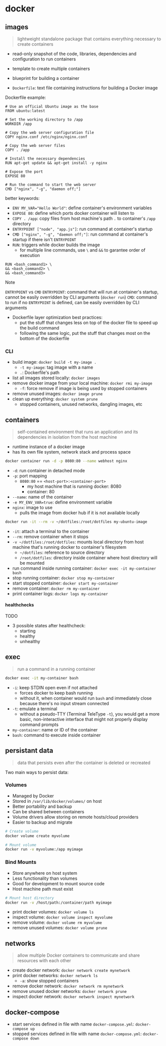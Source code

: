 
# docker

## images

> lightweight standalone package that contains everything necessary to create containers

- read-only snapshot of the code, libraries, dependencies and configuration to run containers
- template to create multiple containers
- blueprint for building a container

- `Dockerfile`: text file containing instructions for building a Docker image

Dockerfile example:

```
# Use an official Ubuntu image as the base
FROM ubuntu:latest

# Set the working directory to /app
WORKDIR /app

# Copy the web server configuration file
COPY nginx.conf /etc/nginx/nginx.conf

# Copy the web server files
COPY . /app

# Install the necessary dependencies
RUN apt-get update && apt-get install -y nginx

# Expose the port
EXPOSE 80

# Run the command to start the web server
CMD ["nginx", "-g", "daemon off;"]
```

better keywords:

- `ENV MY_VAR="Hello World"`: define container's environment variables
- `EXPOSE 80`: define which ports docker container will listen to
- `COPY . /app`: copy files from host machine's path `.` to container's `/app` directory
- `ENTRYPOINT ["node", "app.js"]`: run command at container's startup
- `CMD ["nginx", "-g", "daemon off;"]`: run command at container's startup if there isn't `ENTRYPOINT`
- `RUN`: triggers while docker builds the image
  - for multiple line commands, use `\` and `&&` to garantee order of execution

```
RUN <bash_command1> \
&& <bash_command2> \
&& <bash_command3>
```

> [!NOTE]
> `ENTRYPOINT` vs `CMD`
> `ENTRYPOINT`: command that will run at container's startup, cannot be easily overridden by CLI arguments (`docker run`)
> `CMD`: command to run if no `ENTRYPOINT` is defined, can be easily overridden by CLI arguments

- Dockerfile layer optimization best practices:
  - put the stuff that changes less on top of the docker file to speed up the build command
  - following the same logic, put the stuff that changes most on the bottom of the dockerfile

### CLI

- build image: `docker build -t my-image .`
  - `-t my-image`: tag image with a name
  - `.`: Dockerfile's path
- list all images stored locally: `docker images`
- remove docker image from your local machine: `docker rmi my-image`
  - `-f`: force remove if image is being used by stopped containers
- remove unused images: `docker image prune`
- clean up everything: `docker system prune`
  - stopped containers, unused networks, dangling images, etc

## containers

> self-contained environment that runs an application and its dependencies in isolation from the host machine

- runtime instance of a docker image
- has its own file system, network stack and process space

```bash
docker container run -d -p 8080:80 --name webhost nginx
```
- `-d`: run container in detached mode
- `-p`: port mapping
  - `8080:80` == `<host-port>:<container-port>`
    - my host machine that is running docker: 8080
    - container: 80
- `--name`: name of the container
- `-e MY_ENV_VAR=true`: define environment variable
- `nginx`: image to use
  - pulls the image from docker hub if it is not available locally

```bash
docker run -it --rm -v ~/dotfiles:/root/dotfiles my-ubuntu-image
```

- `-it`: attach a terminal to the container
- `--rm`: remove container when it stops
- `-v ~/dotfiles:/root/dotfiles`: mounts local directory from host machine that's running docker to container's filesystem
  - `~/dotfiles`: reference to source directory
  - `/root/dotfiles`: directory inside container where host directory will be mounted
- run command inside running container: `docker exec -it my-container bash`
- stop running container: `docker stop my-container`
- start stopped container: `docker start my-container`
- remove container: `docker rm my-container`
- print container logs: `docker logs my-container`

#### healthchecks

TODO

- 3 possible states after healthcheck:
  - starting
  - healthy
  - unhealthy

## exec

> run a command in a running container

```bash
docker exec -it my-container bash
```

- `-i`: keep STDIN open even if not attached
  - forces docker to keep bash running
  - without it, when container would run `bash` and immediately close because there's no input stream connected
- `-t`: emulate a terminal
  - without a pseudo-TTY (Terminal TeleType `-t`), you would get a more basic, non-interactive interface that might not properly display command prompts
- `my-container`: name or ID of the container
- `bash`: command to execute inside container

## persistant data

> data that persists even after the container is deleted or recreated

Two main ways to persist data:

### Volumes

- Managed by Docker
- Stored in `/var/lib/docker/volumes/` on host
- Better portability and backup
- Can be shared between containers
- Volume drivers allow storing on remote hosts/cloud providers
- Easier to backup and migrate

```bash
# Create volume
docker volume create myvolume

# Mount volume
docker run -v myvolume:/app myimage
```

### Bind Mounts

- Store anywhere on host system
- Less functionality than volumes
- Good for development to mount source code
- Host machine path must exist

```bash
# Mount host directory
docker run -v /host/path:/container/path myimage
```
- print docker volumes: `docker volume ls`
- inspect volume: `docker volume inspect myvolume`
- remove volume: `docker volume rm myvolume`
- remove unused volumes: `docker volume prune`

## networks

> allow multiple Docker containers to communicate and share resources with each other

- create docker network: `docker network create mynetwork`
- print docker networks: `docker network ls`
  - `-a`: show stopped containers
- remove docker network: `docker network rm mynetwork`
- remove unused docker networks: `docker network prune`
- inspect docker network: `docker network inspect mynetwork`

## docker-compose

- start services defined in file with name `docker-compose.yml`: `docker-compose up`
- stopped services defined in file with name `docker-compose.yml`: `docker-compose down`


